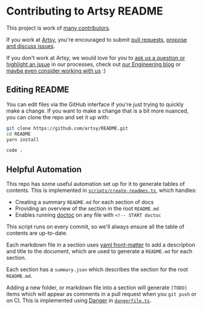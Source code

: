 # Contributing to Artsy README

This project is work of [many contributors](https://github.com/artsy/README/graphs/contributors).

If you work at [Artsy](https://www.artsy.net), you're encouraged to submit
[pull requests](https://github.com/artsy/README/pulls), [propose and discuss
issues](https://github.com/artsy/README/issues).

If you don't work at Artsy, we would love for you to [ask us a question or highlight
an issue](https://github.com/artsy/README/issues) in our processes, check out
[our Engineering blog](http://artsy.github.io) or [maybe even consider working with
us](https://www.artsy.net/jobs) :)

## Editing README

You can edit files via the GitHub interface if you're just trying to quickly make a change. If you want to make a
change that is a bit more nuanced, you can clone the repo and set it up with:

```sh
git clone https://github.com/artsy/README.git
cd README
yarn install

code .
```

## Helpful Automation

This repo has some useful automation set up for it to generate tables of contents. This is implemented in
[`scripts/create-readmes.ts`](scripts/create-readmes.ts), which handles:

- Creating a summary `README.md` for each section of docs
- Providing an overview of the section in the root `README.md`
- Enables running [doctoc](https://github.com/thlorenz/doctoc#readme) on any file with `<!-- START doctoc`

This script runs on every commit, so we'll always ensure all the table of contents are up-to-date.

Each markdown file in a section uses [yaml front-matter](https://jekyllrb.com/docs/frontmatter/) to add a
description and title to the document, which are used to generate a `README.md` for each section.

Each section has a `summary.json` which describes the section for the root `README.md`.

Adding a new folder, or markdown file into a section will generate `[TODO]` items which will appear as comments in
a pull request when you `git push` or on CI. This is implemented using [Danger](https://danger.systems) in
[`dangerfile.ts`](/dangerfile.ts).
